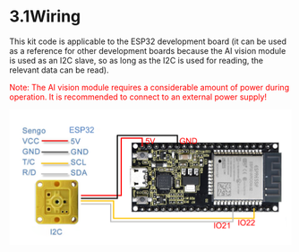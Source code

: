 # 3.1Wiring

This kit code is applicable to the ESP32 development board (it can be used as a reference for other development boards because the AI vision module is used as an I2C slave, so as long as the I2C is used for reading, the relevant data can be read).

<span style="color:red">Note: The AI vision module requires a considerable amount of power during operation. It is recommended to connect to an external power supply!</span>

![](./media/ESP32Wire.png)
